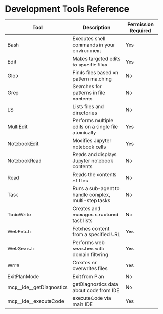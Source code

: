 # Development Tools Reference

| Tool | Description | Permission Required |
|------|-------------|-------------------|
| Bash | Executes shell commands in your environment | Yes |
| Edit | Makes targeted edits to specific files | Yes |
| Glob | Finds files based on pattern matching | No |
| Grep | Searches for patterns in file contents | No |
| LS | Lists files and directories | No |
| MultiEdit | Performs multiple edits on a single file atomically | Yes |
| NotebookEdit | Modifies Jupyter notebook cells | Yes |
| NotebookRead | Reads and displays Jupyter notebook contents | No |
| Read | Reads the contents of files | No |
| Task | Runs a sub-agent to handle complex, multi-step tasks | No |
| TodoWrite | Creates and manages structured task lists | No |
| WebFetch | Fetches content from a specified URL | Yes |
| WebSearch | Performs web searches with domain filtering | Yes |
| Write | Creates or overwrites files | Yes |
| ExitPlanMode | Exit from Plan | No |
| mcp__ide__getDiagnostics | getDiagnostics data about code from IDE | No |
| mcp__ide__executeCode | executeCode via main IDE | Yes |
